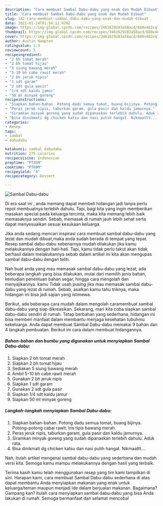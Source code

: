 ```yaml
---
description: "Cara membuat Sambal Dabu-dabu yang enak dan Mudah Dibuat"
title: "Cara membuat Sambal Dabu-dabu yang enak dan Mudah Dibuat"
slug: 142-cara-membuat-sambal-dabu-dabu-yang-enak-dan-mudah-dibuat
date: 2021-01-24T01:54:12.670Z
image: https://img-global.cpcdn.com/recipes/3461629283a58acd/680x482cq70/sambal-dabu-dabu-foto-resep-utama.jpg
thumbnail: https://img-global.cpcdn.com/recipes/3461629283a58acd/680x482cq70/sambal-dabu-dabu-foto-resep-utama.jpg
cover: https://img-global.cpcdn.com/recipes/3461629283a58acd/680x482cq70/sambal-dabu-dabu-foto-resep-utama.jpg
author: Austin Hampton
ratingvalue: 3.3
reviewcount: 5
recipeingredient:
- "2 bh tomat merah"
- "2 bh tomat hijau"
- "5 siung bawang merah"
- "5-10 bh cabe rawit merah"
- "2 bh jeruk nipis"
- "1 sdt garam"
- "2 sdt gula pasir"
- "1/4 sdt kaldu jamur"
- "50 ml minyak goreng"
recipeinstructions:
- "Siapkan bahan-bahan. Potong dadu semua tomat, buang bijinya. Potong-potong cabai rawit. Iris tipis bawang merah."
- "Peras jeruk nipis, taburkan garam, gula pasir dan kaldu jamurnya."
- "Siramkan minyak goreng yang sudah dipanaskan terlebih dahulu. Aduk rata."
- "Bisa dinikmati dg chicken katsu dan nasi putih hangat. Nikmaattt...."
categories:
- Resep
tags:
- sambal
- dabudabu

katakunci: sambal dabudabu 
nutrition: 275 calories
recipecuisine: Indonesian
preptime: "PT35M"
cooktime: "PT60M"
recipeyield: "4"
recipecategory: Dessert

---
```



![Sambal Dabu-dabu](https://img-global.cpcdn.com/recipes/3461629283a58acd/680x482cq70/sambal-dabu-dabu-foto-resep-utama.jpg)

Di era  saat ini , anda memang dapat membeli hidangan jadi tanpa perlu repot membuatnya terlebih dahulu. Tapi, bagi kita yang ingin memberikan masakan special pada keluarga tercinta, maka kita memang lebih baik memasaknya sendiri. Sebab, memasak di rumah jauh lebih sehat serta dapat menyesuaikan sesuai kesukaan keluarga.

Jika anda sedang mencari inspirasi cara membuat sambal dabu-dabu yang lezat dan mudah dibuat,maka anda sudah berada di tempat yang tepat. Resep sambal dabu-dabu  sebenarnya mudah dilakukan jika kamu melakukannya dengan hati-hati. Tapi, kamu tidak perlu takut akan tidak berhasil dalam melakukannya 
sebab dalam artikel ini kita akan mengupas sambal dabu-dabu dengan teliti.  



Nah buat anda yang mau memasak sambal dabu-dabu yang lezat, ada beberapa langkah yang bisa dilakukan, mulai dari memilih jenis bahan, kemudian penentuan bahan segar, hingga cara mengolah dan menyajikannya. kamu Tidak usah pusing jika mau memasak sambal dabu-dabu yang lezat di rumah. Sebab, asalkan kamu  tahu triknya, maka hidangan ini bisa jadi sajian yang istimewa.

Berikut, ada beberapa cara mudah dalam mengolah caramembuat sambal dabu-dabu yang siap dikreasikan. Sekarang, mari kita coba siapkan sambal dabu-dabu sendiri di rumah. Tetap berbahan yang sederhana, hidangan ini bisa memberi manfaat dalam membantu menjaga kesehatan tubuhmu sekeluarga. Anda dapat membuat Sambal Dabu-dabu memakai 9 bahan dan 4 langkah pembuatan. Berikut ini cara dalam membuat hidangannya.

<!--inarticleads1-->

##### Bahan-bahan dan bumbu yang digunakan untuk menyiapkan Sambal Dabu-dabu:

1. Siapkan 2 bh tomat merah
1. Siapkan 2 bh tomat hijau
1. Sediakan 5 siung bawang merah
1. Ambil 5-10 bh cabe rawit merah
1. Gunakan 2 bh jeruk nipis
1. Siapkan 1 sdt garam
1. Gunakan 2 sdt gula pasir
1. Siapkan 1/4 sdt kaldu jamur
1. Siapkan 50 ml minyak goreng




<!--inarticleads2-->

##### Langkah-langkah menyiapkan Sambal Dabu-dabu:

1. Siapkan bahan-bahan. Potong dadu semua tomat, buang bijinya. Potong-potong cabai rawit. Iris tipis bawang merah.
1. Peras jeruk nipis, taburkan garam, gula pasir dan kaldu jamurnya.
1. Siramkan minyak goreng yang sudah dipanaskan terlebih dahulu. Aduk rata.
1. Bisa dinikmati dg chicken katsu dan nasi putih hangat. Nikmaattt....




Nah, itulah artikel mengenai  sambal dabu-dabu  yang sederhana dan mudah versi kita. Semoga kamu mampu melakukannya dengan hasil yang terbaik. 

Terima kasih kamu telah menggunakan resep yang tim kami tampilkan di sini. Harapan kami, cara membuat  Sambal Dabu-dabu sederhana di atas dapat membantu Anda menyiapkan makanan yang enak untuk keluarga/teman maupun menjadi ide dalam berjualan makanan. Bagaimana? Gampang kan? Itulah cara menyiapkan sambal dabu-dabu yang bisa Anda lakukan di rumah. Semoga bermanfaat dan selamat mencoba!

